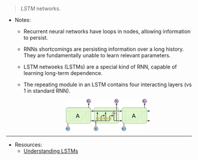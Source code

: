 > *LSTM* networks.

* Notes:
    - Recurrent neural networks have loops in nodes, allowing information to persist.
    - RNNs shortcomings are persisting information over a long history. They are fundamentally 
        unable to learn relevant parameters.
    - LSTM netwoeks (LSTMs) are a special kind of RNN, capable of learning long-term dependence.
    - The repeating module in an LSTM contains four interacting layers (vs 1 in standard RNN).

        <img src="assets/LSTM3-chain.png" style="display:block;margin-left:auto; margin-right:auto; width:50%">

---
* Resources:
    - [Understanding LSTMs](http://colah.github.io/posts/2015-08-Understanding-LSTMs/)
